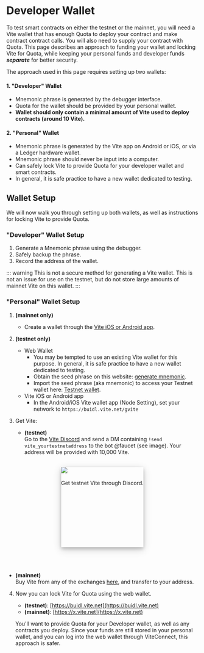 # Developer Wallet

To test smart contracts on either the testnet or the mainnet, you will need a Vite wallet that has enough Quota to deploy your contract and make contract contract calls. You will also need to supply your contract with Quota. This page describes an approach to funding your wallet and locking Vite for Quota, while keeping your personal funds and developer funds ***separate*** for better security.

The approach used in this page requires setting up two wallets:

#### 1. "Developer" Wallet
- Mnemonic phrase is generated by the debugger interface.
- Quota for the wallet should be provided by your personal wallet.
- **Wallet should only contain a minimal amount of Vite used to deploy contracts (around 10 Vite).**

#### 2. "Personal" Wallet
- Mnemonic phrase is generated by the Vite app on Android or iOS, or via a Ledger hardware wallet.
- Mnemonic phrase should never be input into a computer.
- Can safely lock Vite to provide Quota for your developer wallet and smart contracts.
- In general, it is safe practice to have a new wallet dedicated to testing.


## Wallet Setup

We will now walk you through setting up both wallets, as well as instructions for locking Vite to provide Quota.

### "Developer" Wallet Setup

1. Generate a Mnemonic phrase using the debugger.
2. Safely backup the phrase.
3. Record the address of the wallet.

::: warning
This is not a secure method for generating a Vite wallet. This is not an issue for use on the testnet, but do not store large amounts of mainnet Vite on this wallet.
:::



### "Personal" Wallet Setup

1. **(mainnet only)**
	- Create a wallet through the [Vite iOS or Android app](https://app.vite.net/).

2. **(testnet only)**
	- Web Wallet
		- You may be tempted to use an existing Vite wallet for this purpose. In general, it is safe practice to have a new wallet dedicated to testing.
		- Obtain the seed phrase on this website: [generate mnemonic](https://iancoleman.io/bip39/).
		- Import the seed phrase (aka mnemonic) to access your Testnet wallet here: [Testnet wallet](https://buidl.vite.net/startLogin).
	- Vite iOS or Android app
		- In the Android/iOS Vite wallet app (Node Setting), set your network to `https://buidl.vite.net/gvite`

3. Get Vite:
    - **(testnet)** <br>
Go to the [Vite Discord](https://discordapp.com/invite/CsVY76q) and send a DM containing `!send vite_yourtestnetaddress` to the bot @faucet (see image). Your address will be provided with 10,000 Vite.
<br>
<div style="height:15em; display: flex; justify-content: space-between;">
<div style="float:left;height:100%;margin:0 auto; text-align:center; box-shadow: 0 4px 8px 0 rgba(0, 0, 0, 0.2), 0 6px 20px 0 rgba(0, 0, 0, 0.19);"><img src="./dev-wallet/faucet.png" style="max-height: 100%; max-width: 100%; display: block; margin: 0; width: auto; height: auto;"><br>Get testnet Vite through Discord.</div>
</div>
<br><br><br>

 - **(mainnet)** <br>
Buy Vite from any of the exchanges [here](https://vite.org/token#getToken), and transfer to your address.


4. Now you can lock Vite for Quota using the web wallet.
    - **(testnet)**: [https://buidl.vite.net](https://buidl.vite.net)
	- **(mainnet)**: [https://x.vite.net](https://x.vite.net)

   You'll want to provide Quota for your Developer wallet, as well as any contracts you deploy. Since your funds are still stored in your personal wallet, and you can log into the web wallet through ViteConnect, this approach is safer.
